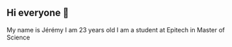 ## Hi everyone 👋
My name is Jérémy I am 23 years old I am a student at Epitech in Master of Science
